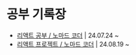 # 공부 기록장
- [리액트 공부 / 노마드 코더](./React/nomadcoder) | 24.07.24 ~ 
- [리액트 프로젝트 / 노마드 코더](./React/nomadcoder/5-(project)/my-app) | 24.08.19 ~ 
